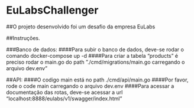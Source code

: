 # EuLabsChallenger
##O projeto desenvolvido foi um desafio da empresa EuLabs

##Instruções.

###Banco de dados:
####Para subir o banco de dados, deve-se rodar o comando docker-compose up -d
####Para criar a tabela “products” é preciso rodar o main.go do path ”./cmd/migrations/main.go carregando o arquivo dev.env”

##API:
####O codigo main está no path ./cmd/api/main.go
####Por favor, rode o code main carregando o arquivo dev.env
####Para acessar a documentação das rotas, deve-se acessar a url “localhost:8888/eulabs/v1/swagger/index.html”